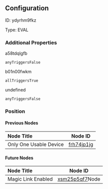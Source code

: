 # <nil>
## Configuration
ID:  ydyrhm9fkz

Type: EVAL 







### Additional Properties
a58tdqlgfb
```string 
anyTriggersFalse
```


b01n00fwkm
```string 
allTriggersTrue
```


undefined
```string 
anyTriggersFalse
```





### Position

#### Previous Nodes
| Node Title | Node ID |
| :------------- | ------------ |
| Only One Usable Device | [frh74jp1jg](./frh74jp1jg.md) | 
 
 #### Future Nodes
| Node Title | Node ID |
| :------------- | ------------ |
| Magic Link Enabled |[xsm25p5qf7](./xsm25p5qf7.md)Node |[a58tdqlgfb](./a58tdqlgfb.md) | 